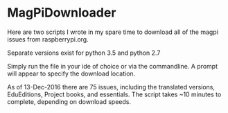 # MagPiDownloader

Here are two scripts I wrote in my spare time to download all of the magpi issues from raspberrypi.org.

Separate versions exist for python 3.5 and python 2.7

Simply run the file in your ide of choice or via the commandline.
A prompt will appear to specify the download location.

As of 13-Dec-2016 there are 75 issues, including the translated versions, EduEditions, Project books, and essentials.
The script takes ~10 minutes to complete, depending on download speeds.
